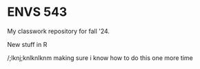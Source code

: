 # ENVS 543

My classwork repository for fall '24.

New stuff in R



/;lknj;knlknlknm
making sure i know how to do this one more time